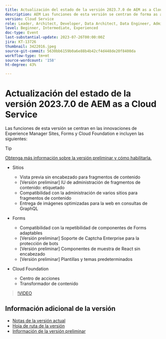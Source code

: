 ```yaml
---
title: Actualización del estado de la versión 2023.7.0 de AEM as a Cloud Service
description: AEM Las funciones de esta versión se centran de forma as a Cloud Service en las innovaciones de Experience Manager Sites, Forms y Cloud Foundation.
version: Cloud Service
role: Leader, Architect, Developer, Data Architect, Data Engineer, Admin, User
level: Beginner, Intermediate, Experienced
doc-type: Event
last-substantial-update: 2023-07-26T00:00:00Z
jira: KT-13726
thumbnail: 3422016.jpeg
source-git-commit: 5630bb6159b0a6e88b4b42cf4d448de20f8400da
workflow-type: tm+mt
source-wordcount: '158'
ht-degree: 43%

---
```



# Actualización del estado de la versión 2023.7.0 de AEM as a Cloud Service

Las funciones de esta versión se centran en las innovaciones de Experience Manager Sites, Forms y Cloud Foundation e incluyen las siguientes:

>[!TIP]
>
>[Obtenga más información sobre la versión preliminar y cómo habilitarla.](https://experienceleague.adobe.com/docs/experience-manager-cloud-service/content/release-notes/prerelease.html?lang=es)

* Sitios
   * Vista previa sin encabezado para fragmentos de contenido
   * [Versión preliminar] IU de administración de fragmentos de contenido: etiquetado
   * Compatibilidad con la administración de varios sitios para fragmentos de contenido
   * Entrega de imágenes optimizadas para la web en consultas de GraphQL

* Forms
   * Compatibilidad con la repetibilidad de componentes de Forms adaptables
   * [Versión preliminar] Soporte de Captcha Enterprise para la protección de bots
   * [Versión preliminar] Componentes de muestra de React sin encabezado
   * [Versión preliminar] Plantillas y temas predeterminados

* Cloud Foundation
   * Centro de acciones
   * Transformador de contenido

>[!VIDEO](https://video.tv.adobe.com/v/3422016/?learn=on)


<!-- Have questions about the release?  Discuss the release in [Experience League Communities](https://adobe.ly/444zA4U) -->

## Información adicional de la versión

* [Notas de la versión actual](https://experienceleague.adobe.com/docs/experience-manager-cloud-service/content/release-notes/home.html?lang=es)
* [Hoja de ruta de la versión](https://experienceleague.adobe.com/docs/experience-manager-release-information/aem-release-updates/update-releases-roadmap.html?lang=es)
* [Información de la versión preliminar](https://experienceleague.adobe.com/docs/experience-manager-cloud-service/content/release-notes/prerelease.html?lang=es)